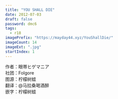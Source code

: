 ```yaml
---
title: "YOU SHALL DIE"
date: 2012-07-03
draft: false
password: dmc6
tags: 
  - r18
imagePrefix: "https://mayday44.xyz/YouShallDie/"  
imageCount: 14
imageExt: ".jpg" 
startIndex: 1
---
```

作者：眼帯ヒゲマニア  
社团：Folgore  
图源：柠檬树蛙  
翻译：@马拉桑喝酒醉  
嵌字：柠檬树蛙  
